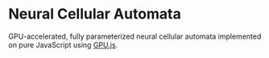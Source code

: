 # Neural Cellular Automata
GPU-accelerated, fully parameterized neural cellular automata implemented on pure JavaScript using [GPU.js](https://gpu.rocks).

